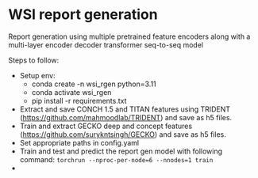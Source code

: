 # WSI report generation
Report generation using multiple pretrained feature encoders along with a multi-layer encoder decoder transformer seq-to-seq model

Steps to follow:
- Setup env:
  - conda create -n wsi_rgen python=3.11
  - conda activate wsi_rgen
  - pip install -r requirements.txt
- Extract and save CONCH 1.5 and TITAN features using TRIDENT (https://github.com/mahmoodlab/TRIDENT) and save as h5 files.
- Train and extract GECKO deep and concept features (https://github.com/surykntsingh/GECKO) and save as h5 files.
- Set appropriate paths in config.yaml
- Train and test and predict the report gen model with following command: `torchrun --nproc-per-node=6 --nnodes=1 train`
- 